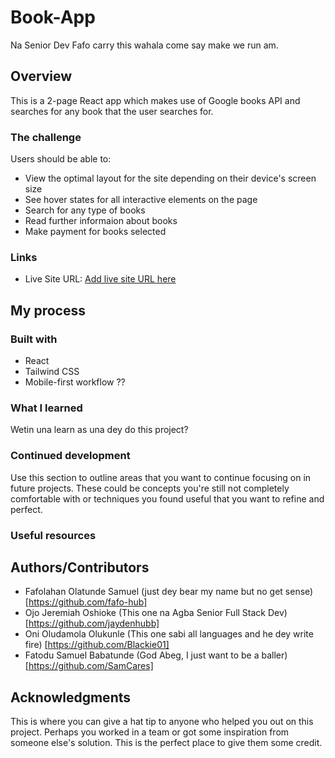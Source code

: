 # Book-App

Na Senior Dev Fafo carry this wahala come say make we run am.

## Overview

This is a 2-page React app which makes use of Google books API and searches for any book that the user searches for.

### The challenge

Users should be able to:

- View the optimal layout for the site depending on their device's screen size
- See hover states for all interactive elements on the page
- Search for any type of books
- Read further informaion about books
- Make payment for books selected

### Links

- Live Site URL: [Add live site URL here](https://your-live-site-url.com)

## My process

### Built with

- React
- Tailwind CSS
- Mobile-first workflow ??

### What I learned

Wetin una learn as una dey do this project?

### Continued development

Use this section to outline areas that you want to continue focusing on in future projects. These could be concepts you're still not completely comfortable with or techniques you found useful that you want to refine and perfect.

### Useful resources

## Authors/Contributors

- Fafolahan Olatunde Samuel (just dey bear my name but no get sense) [https://github.com/fafo-hub]
- Ojo Jeremiah Oshioke (This one na Agba Senior Full Stack Dev) [https://github.com/jaydenhubb]
- Oni Oludamola Olukunle (This one sabi all languages and he dey write fire) [https://github.com/Blackie01]
- Fatodu Samuel Babatunde (God Abeg, I just want to be a baller) [https://github.com/SamCares]

## Acknowledgments

This is where you can give a hat tip to anyone who helped you out on this project. Perhaps you worked in a team or got some inspiration from someone else's solution. This is the perfect place to give them some credit.

